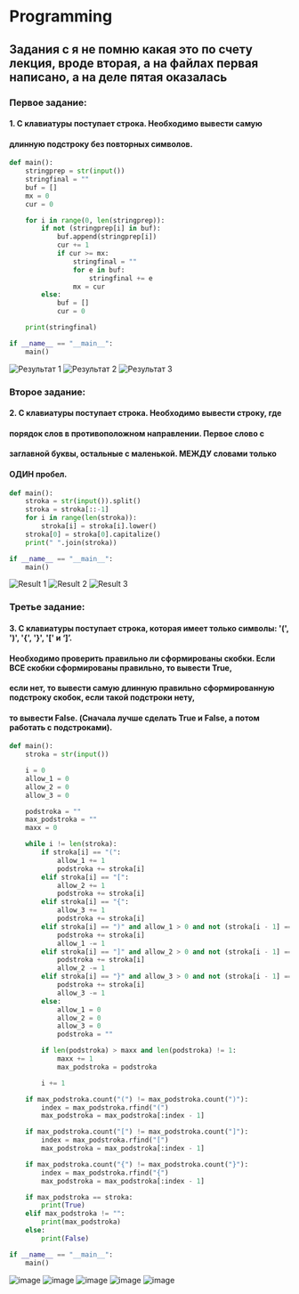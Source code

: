 # Programming

## Задания с я не помню какая это по счету лекция, вроде вторая, а на файлах первая написано, а на деле пятая оказалась

### Первое задание:

#### 1. С клавиатуры поступает строка. Необходимо вывести самую
#### длинную подстроку без повторных символов.

```Python
def main():
    stringprep = str(input())
    stringfinal = ""
    buf = []
    mx = 0
    cur = 0

    for i in range(0, len(stringprep)):
        if not (stringprep[i] in buf):
            buf.append(stringprep[i])
            cur += 1
            if cur >= mx:
                stringfinal = ""
                for e in buf:
                    stringfinal += e
                mx = cur
        else:
            buf = []
            cur = 0

    print(stringfinal)

if __name__ == "__main__":
    main()
```

![Результат 1](https://user-images.githubusercontent.com/77213122/194324064-dab9ecd8-5f0e-4e4c-b4f2-9d1b3debc2d3.png)
![Результат 2](https://user-images.githubusercontent.com/77213122/194324963-c40cc0a7-e2e8-41dc-85cb-5fe1363f2476.png)
![Результат 3](https://user-images.githubusercontent.com/77213122/194325172-62f9ff01-272f-4e72-b721-a4ac0ec73673.png)

### Второе задание:

#### 2. С клавиатуры поступает строка. Необходимо вывести строку, где
#### порядок слов в противоположном направлении. Первое слово с
#### заглавной буквы, остальные с маленькой. МЕЖДУ словами только
#### ОДИН пробел.

```Python
def main():
    stroka = str(input()).split()
    stroka = stroka[::-1]
    for i in range(len(stroka)):
        stroka[i] = stroka[i].lower()
    stroka[0] = stroka[0].capitalize()
    print(" ".join(stroka))

if __name__ == "__main__":
    main()
```

![Result 1](https://user-images.githubusercontent.com/77213122/194328371-9ab59ac7-9fa3-4cf8-badc-c47d2f160cdb.png)
![Result 2](https://user-images.githubusercontent.com/77213122/194328559-b608c28c-ca09-47c5-907c-cd486ab7e799.png)
![Result 3](https://user-images.githubusercontent.com/77213122/194328639-0f8cc29e-1855-44c2-af04-7b3c43aa724c.png)

### Третье задание:

#### 3. С клавиатуры поступает строка, которая имеет только символы: '(', ')', '{', '}', '[' и ‘]’.
#### Необходимо проверить правильно ли сформированы скобки. Если ВСЕ скобки сформированы правильно, то вывести True,
#### если нет, то вывести самую длинную правильно сформированную подстроку скобок, если такой подстроки нету,
#### то вывести False. (Сначала лучше сделать True и False, а потом работать с подстроками).

```Python
def main():
    stroka = str(input())

    i = 0
    allow_1 = 0
    allow_2 = 0
    allow_3 = 0

    podstroka = ""
    max_podstroka = ""
    maxx = 0

    while i != len(stroka):
        if stroka[i] == "(":
            allow_1 += 1
            podstroka += stroka[i]
        elif stroka[i] == "[":
            allow_2 += 1
            podstroka += stroka[i]
        elif stroka[i] == "{":
            allow_3 += 1
            podstroka += stroka[i]
        elif stroka[i] == ")" and allow_1 > 0 and not (stroka[i - 1] == "[" or stroka[i - 1] == "{"):
            podstroka += stroka[i]
            allow_1 -= 1
        elif stroka[i] == "]" and allow_2 > 0 and not (stroka[i - 1] == "(" or stroka[i - 1] == "{"):
            podstroka += stroka[i]
            allow_2 -= 1
        elif stroka[i] == "}" and allow_3 > 0 and not (stroka[i - 1] == "[" or stroka[i - 1] == "("):
            podstroka += stroka[i]
            allow_3 -= 1
        else:
            allow_1 = 0
            allow_2 = 0
            allow_3 = 0
            podstroka = ""

        if len(podstroka) > maxx and len(podstroka) != 1:
            maxx += 1
            max_podstroka = podstroka

        i += 1

    if max_podstroka.count("(") != max_podstroka.count(")"):
        index = max_podstroka.rfind("(")
        max_podstroka = max_podstroka[:index - 1]

    if max_podstroka.count("[") != max_podstroka.count("]"):
        index = max_podstroka.rfind("[")
        max_podstroka = max_podstroka[:index - 1]

    if max_podstroka.count("{") != max_podstroka.count("}"):
        index = max_podstroka.rfind("{")
        max_podstroka = max_podstroka[:index - 1]

    if max_podstroka == stroka:
        print(True)
    elif max_podstroka != "":
        print(max_podstroka)
    else:
        print(False)

if __name__ == "__main__":
    main()

```
![image](https://user-images.githubusercontent.com/77213122/197355387-a5943b84-9786-4d77-a237-d5e599a725c2.png)
![image](https://user-images.githubusercontent.com/77213122/197355500-37729460-fbb6-4aa7-b1dd-ae8cb3038559.png)
![image](https://user-images.githubusercontent.com/77213122/197355517-aa6a6157-026b-420f-adb1-7878310ae110.png)
![image](https://user-images.githubusercontent.com/77213122/197355542-e43b3da1-8628-4d74-b675-370f0501ddde.png)
![image](https://user-images.githubusercontent.com/77213122/197355554-1fb1bc62-da1d-4607-ab7c-5eaa550852d4.png)


